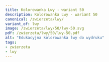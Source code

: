 ```yaml
---
title: Kolorowanka Lwy - wariant 50
description: Kolorowanka Lwy - wariant 50
canonical: /zwierzeta/lwy/
variant_of: lwy
image: /zwierzeta/lwy/50/lwy-50.svg
pdf: /zwierzeta/lwy/50/lwy-50.pdf
alt: "Edukacyjna kolorowanka lwy do wydruku"
tags:
- zwierzeta
- lwy
---
```

